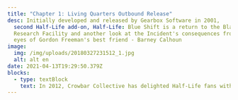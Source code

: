 ```yaml
---
title: "Chapter 1: Living Quarters Outbound Release"
desc: Initially developed and released by Gearbox Software in 2001,
  second Half-Life add-on, Half-Life: Blue Shift is a return to the Black Mesa
  Research Facility and another look at the Incident's consequences from the
  eyes of Gordon Freeman's best friend - Barney Calhoun
image:
  img: /img/uploads/20180327231512_1.jpg
  alt: alt en
date: 2021-04-13T19:29:50.379Z
blocks:
  - type: textBlock
    text: In 2012, Crowbar Collective has delighted Half-Life fans with release of the magnificent Half-Life remake, but there are still no released remakes for add-ons. This is when we are coming in - HECU Collective are developing the Black Mesa: Blue Shift - a free remake with use of Black Mesa resources and style. We will try to stay as close to the original Blue Shift and Black Mesa as possible. Our mod will be releasing partially, chapter by chapter, so those who are not patient for the full release will finally have something to play
---
```

